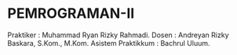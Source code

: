 # PEMROGRAMAN-II
Praktiker : Muhammad Ryan Rizky Rahmadi.
Dosen : Andreyan Rizky Baskara, S.Kom., M.Kom.
Asistem Praktikkum : Bachrul Uluum.
